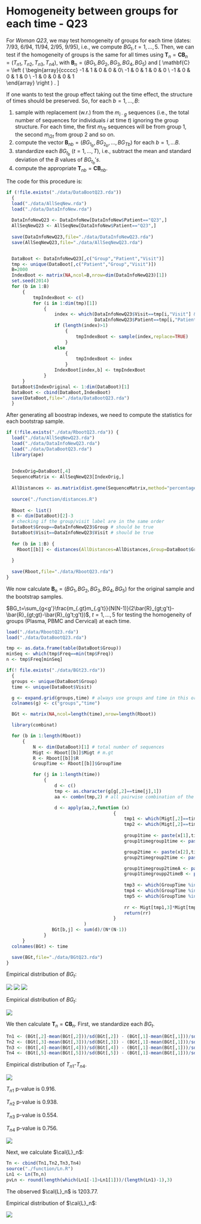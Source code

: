 

Homogeneity between groups for each time - Q23
========================================================

For *Woman Q23*, we may test homogeneity of groups for each time  (dates: 7/93, 6/94, 11/94, 2/95, 9/95), i.e., we compute $BG_t, t=1, \ldots, 5$. Then, we can test if the homogeneity of groups is the same for all times using  $\mathbf{T}_n=\mathbf{C}\mathbf{B}_n = (T_{n1}, T_{n2}, T_{n3}, T_{n4})$, with $\mathbf{B}_n = (BG_1, BG_2, BG_3, BG_4, BG_5)$ and 
\[ \mathbf{C} = \left ( \begin{array}{ccccc}
-1 & 1 & 0 & 0 & 0\\
-1 & 0 & 1 & 0 & 0 \\
-1 & 0 & 0 & 1 & 0 \\
-1 & 0 & 0 & 0 & 1  
\end{array} 
\right ) . 
\]


If one wants to test the group effect taking out the time effect, the structure of times should be preserved. So, for each $b=1,\ldots,B$: 

 1. sample with replacement (w.r.) from the $m_{i\cdot g}$ sequences (i.e., the total number of sequences for individuals $i$ at time $t$) ignoring the group structure. For each time, the first $m_{i1t}$ sequences will be from group 1, the second $m_{i2t}$ from group 2 and so on.
2. compute the vector $\mathbf{B}_{nb} = (BG_{1_b}, BG_{2_b}, \ldots , BG_{Tb})$ for each $b=1, \ldots B$.
3. standardize each $BG_{t_b}$ ($t=1, \ldots , T$), i.e., subtract the mean and standard deviation of the $B$ values of $BG_{t_b}'s$. 
4. compute the appropriate $\mathbf{T}_{nb}=\mathbf{C}\mathbf{B}_{nb}$.

The code for this procedure is:




```r
if (!file.exists("./data/DataBootQ23.rda"))
  {
  load("./data/AllSeqNew.rda")
  load("./data/DataInfoNew.rda")
  
  DataInfoNewQ23 <- DataInfoNew[DataInfoNew$Patient=="Q23",]
  AllSeqNewQ23 <- AllSeqNew[DataInfoNew$Patient=="Q23",]
  
  save(DataInfoNewQ23,file="./data/DataInfoNewQ23.rda")
  save(AllSeqNewQ23,file="./data/AllSeqNewQ23.rda")


  DataBoot <- DataInfoNewQ23[,c("Group","Patient","Visit")]
  tmp <- unique(DataBoot[,c("Patient","Group","Visit")])
  B=2000
  IndexBoot <- matrix(NA,ncol=B,nrow=dim(DataInfoNewQ23)[1])
  set.seed(2014)
  for (b in 1:B)
      {
          tmpIndexBoot <- c()
          for (i in 1:dim(tmp)[1])
              {
                  index <- which(DataInfoNewQ23$Visit==tmp[i,"Visit"] &
                                 DataInfoNewQ23$Patient==tmp[i,"Patient"])
                  if (length(index)>1)
                      {          
                          tmpIndexBoot <- sample(index,replace=TRUE)
                      }
                  else
                      {
                          tmpIndexBoot <- index
                      }
                  IndexBoot[index,b] <- tmpIndexBoot
              }
      }
  DataBoot$IndexOriginal <- 1:dim(DataBoot)[1]
  DataBoot <- cbind(DataBoot,IndexBoot)
  save(DataBoot,file="./data/DataBootQ23.rda")
  }
```

After generating all boostrap indexes, we need to compute the statistics for each bootstrap sample.


```r
if (!file.exists("./data/RbootQ23.rda")) {
  load("./data/AllSeqNewQ23.rda")
  load("./data/DataInfoNewQ23.rda")
  load("./data/DataBootQ23.rda")
  library(ape)
  
  
  IndexOrig=DataBoot[,4]
  SequenceMatrix <- AllSeqNewQ23[IndexOrig,]
  
  AllDistances <- as.matrix(dist.gene(SequenceMatrix,method="percentage",pairwise.deletion=TRUE))
  
  source("./function/distances.R")
  
  Rboot <- list()
  B <- dim(DataBoot)[2]-3
  # checking if the group/visit label are in the same order
  DataBoot$Group==DataInfoNewQ23$Group # should be true
  DataBoot$Visit==DataInfoNewQ23$Visit # should be true
  
  for (b in 1:B) {
    Rboot[[b]] <- distances(AllDistances=AllDistances,Group=DataBoot$Group,Time=DataBoot$Visit,Index=DataBoot[,b+3])
    
  }
  
  save(Rboot,file="./data/RbootQ23.rda")
}
```

We now calculate $\mathbf{B}_n=(BG_1,BG_2,BG_3,BG_4,BG_5)$ for the original sample and the bootstrap samples.

$BG_t=\sum_{g<g'}\frac{m_{.gt}m_{.g't}}{N(N-1)}(2\bar{R}_{gt;g't}-\bar{R}_{gt;gt}-\bar{R}_{g't;g't})$, $t=1,\ldots, 5$ for testing the homogeneity of groups (Plasma, PBMC and Cervical) at each time.


```r
load("./data/RbootQ23.rda")
load("./data/DataBootQ23.rda")

tmp <- as.data.frame(table(DataBoot$Group))
minSeq <- which(tmp$Freq==min(tmp$Freq))
n <- tmp$Freq[minSeq]

if(! file.exists("./data/BGt23.rda"))
  {
  groups <- unique(DataBoot$Group)
  time <- unique(DataBoot$Visit)

  g <- expand.grid(groups,time) # always use groups and time in this order (keep same order as used in distance.R
  colnames(g) <- c("groups","time")

  BGt <- matrix(NA,ncol=length(time),nrow=length(Rboot))

  library(combinat)

  for (b in 1:length(Rboot))
      {
          N <- dim(DataBoot)[1] # total number of sequences
          Migt <- Rboot[[b]]$Migt # m.gt
          R <- Rboot[[b]]$R
          GroupTime <- Rboot[[b]]$GroupTime

          for (j in 1:length(time))
              {
                  d <- c()
                  tmp <- as.character(g[g[,2]==time[j],1])
                  aa <- combn(tmp,2) # all pairwise combination of the groups

                  d <- apply(aa,2,function (x)
                                        {
                                            tmp1 <- which(Migt[,2]==time[j] & Migt[,1]==x[1])
                                            tmp2 <- which(Migt[,2]==time[j] & Migt[,1]==x[2])
                                            
                                            group1time <- paste(x[1],time[j],sep="|")
                                            group1timegroup1time <- paste(group1time,group1time,sep="_")

                                            group2time <- paste(x[2],time[j],sep="|")
                                            group2timegroup2time <- paste(group2time,group2time,sep="_")

                                            group1timegroup2timeA <- paste(group1time,group2time,sep="_")
                                            group1timegroupp2timeB <- paste(group2time,group1time,sep="_")
                                            
                                            tmp3 <- which(GroupTime %in% c(group1timegroup2timeA,group1timegroupp2timeB),arr.ind=TRUE)
                                            tmp4 <- which(GroupTime %in% group1timegroup1time,arr.ind=TRUE)
                                            tmp5 <- which(GroupTime %in% group2timegroup2time,arr.ind=TRUE)
                                            
                                            rr <- Migt[tmp1,3]*Migt[tmp2,3]*(2*R[tmp3]-R[tmp4]-R[tmp5])
                                            return(rr)
                                        }
                             )
                 BGt[b,j] <- sum(d)/(N*(N-1))
              }
      }
  colnames(BGt) <- time

  save(BGt,file="./data/BGtQ23.rda")
}
```




Empirical distribution of $BG_t$: 


![](02-Q23-HomogeneityBetweenGroupsForEachTime_files/figure-html/unnamed-chunk-5-1.png) ![](02-Q23-HomogeneityBetweenGroupsForEachTime_files/figure-html/unnamed-chunk-5-2.png) ![](02-Q23-HomogeneityBetweenGroupsForEachTime_files/figure-html/unnamed-chunk-5-3.png) 



Empirical distribution of $BG_t$: 

![](02-Q23-HomogeneityBetweenGroupsForEachTime_files/figure-html/unnamed-chunk-7-1.png) 






We then calculate $\mathbf{T}_n=\mathbf{C}\mathbf{B}_n$. First, we standardize each $BG_t$.


```r
Tn1 <- (BGt[,2]-mean(BGt[,2]))/sd(BGt[,2]) - (BGt[,1]-mean(BGt[,1]))/sd(BGt[,1])
Tn2 <- (BGt[,3]-mean(BGt[,3]))/sd(BGt[,3]) - (BGt[,1]-mean(BGt[,1]))/sd(BGt[,1])
Tn3 <- (BGt[,4]-mean(BGt[,4]))/sd(BGt[,4]) - (BGt[,1]-mean(BGt[,1]))/sd(BGt[,1])
Tn4 <- (BGt[,5]-mean(BGt[,5]))/sd(BGt[,5]) - (BGt[,1]-mean(BGt[,1]))/sd(BGt[,1])
```


Empirical distribution of $T_{n1}$-$T_{n4}$.


![](02-Q23-HomogeneityBetweenGroupsForEachTime_files/figure-html/unnamed-chunk-10-1.png) 



$T_{n1}$ p-value is 0.916.

$T_{n2}$ p-value is 0.938.

$T_{n3}$ p-value is 0.554.

$T_{n4}$ p-value is 0.756.



![](02-Q23-HomogeneityBetweenGroupsForEachTime_files/figure-html/unnamed-chunk-12-1.png) 








Next, we calculate $\cal{L}_n$:



```r
Tn <- cbind(Tn1,Tn2,Tn3,Tn4)
source("./function/Ln.R")
Ln1 <- Ln(Tn,n)  
pvLn <- round(length(which(Ln1[-1]>Ln1[1]))/(length(Ln1)-1),3)
```


The observed $\cal{L}_n$ is 1203.77.

Empirical distribution of $\cal{L}_n$:


![](02-Q23-HomogeneityBetweenGroupsForEachTime_files/figure-html/unnamed-chunk-16-1.png) 





